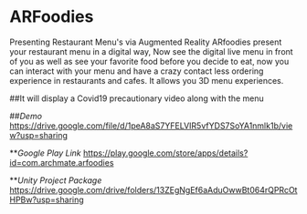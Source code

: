 # ARFoodies
Presenting Restaurant Menu's via Augmented Reality
ARfoodies present your restaurant menu in a digital way, Now see the digital live menu in front of you as well as see your favorite food before you decide to eat, now you can interact with your menu and have a crazy contact less ordering experience in restaurants and cafes.
It allows you 3D menu experiences.

##It will display a Covid19 precautionary video along with the menu


##*Demo*
https://drive.google.com/file/d/1peA8aS7YFELVIR5vfYDS7SoYA1nmlk1b/view?usp=sharing

***Google Play Link*
https://play.google.com/store/apps/details?id=com.archmate.arfoodies

***Unity Project Package*
https://drive.google.com/drive/folders/13ZEgNgEf6aAduOwwBt064rQPRcOtHPBw?usp=sharing
